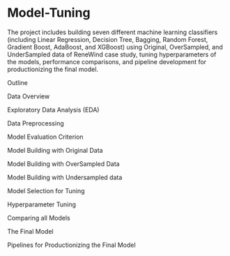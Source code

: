# Model-Tuning
The project includes building seven different machine learning classifiers (including Linear Regression, Decision Tree, Bagging, Random Forest, Gradient Boost, AdaBoost, and XGBoost) using Original, OverSampled, and UnderSampled data of ReneWind case study, tuning hyperparameters of the models, performance comparisons, and pipeline development for productionizing the final model.

Outline

Data Overview

Exploratory Data Analysis (EDA)

Data Preprocessing

Model Evaluation Criterion

Model Building with Original Data

Model Building with OverSampled Data

Model Building with Undersampled data

Model Selection for Tuning

Hyperparameter Tuning

Comparing all Models

The Final Model

Pipelines for Productionizing the Final Model
